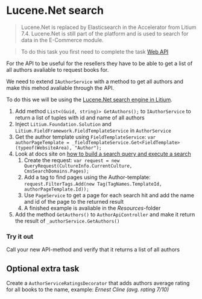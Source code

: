 # Lucene.Net search

> Lucene.Net is replaced by Elasticsearch in the Accelerator from Litium 7.4. Lucene.Net is still part of the platform and is used to search for data in the E-Commerce module.

> To do this task you first need to complete the task [Web API](../Web%20API)

For the API to be useful for the resellers they have to be able to get a list of all authors avaliable to request books for.

We need to extend `IAuthorService` with a method to get all authors and make this mehod avaliable through the API.

To do this we will be using the [Lucene.Net search engine in Litium](https://docs.litium.com/documentation/architecture/search).

1. Add method `List<(Guid, string)> GetAuthors();` to `IAuthorService` to return a list of tuples with id and name of all authors
1. Inject `Litium.Foundation.Solution` and `Litium.FieldFramework.FieldTemplateService` in `AuthorService`
1. Get the author template using `FieldTemplateService`: `var authorPageTemplate = _fieldTemplateService.Get<FieldTemplate>(typeof(WebsiteArea), "Author");`
1. Look at docs site on [how to build a search query and execute a search](https://docs.litium.com/documentation/architecture/search/building-a-search-query)
    1. Create the request: `var request = new QueryRequest(CultureInfo.CurrentCulture, CmsSearchDomains.Pages);`
    1. Add a tag to find pages using the Author-template: `request.FilterTags.Add(new Tag(TagNames.TemplateId, authorPageTemplate.Id));`
    1. Use `PageService` to get a page for each search hit and add the name and id of the page to the returned result
    1. A finished example is avaliable in the _Resources_-folder
1. Add the method `GetAuthors()` to `AuthorApiController` and make it return the result of `_authorService.GetAuthors()`

### Try it out

Call your new API-method and verify that it returns a list of all authors

## Optional extra task

Create a `AuthorServiceRatingsDecorator` that adds authors average rating for all books to the name, example: _Ernest Cline (avg. rating 7/10)_